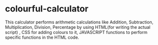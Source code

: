 # colourful-calculator

This calculator performs arithmetic calculations like Addition, Subtraction, Multiplication, Division, Percentage by using HTML(for writing the actual script) , CSS for adding colours to it, JAVASCRIPT  functions to perform specific functions in the HTML code.
